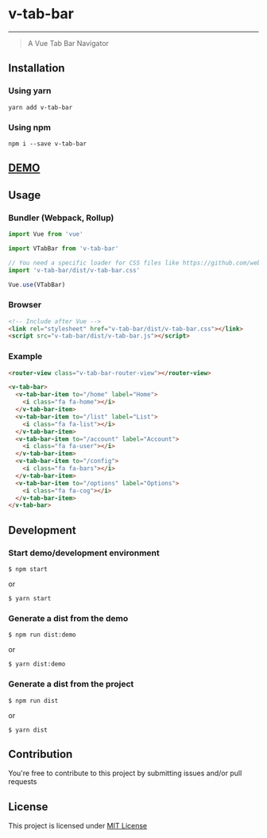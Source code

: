 # v-tab-bar
---

> A Vue Tab Bar Navigator

## Installation

### Using yarn

`yarn add v-tab-bar`

### Using npm

`npm i --save v-tab-bar`

## [DEMO](http://paliari.github.io/v-tab-bar)

## Usage

### Bundler (Webpack, Rollup)

```js
import Vue from 'vue'

import VTabBar from 'v-tab-bar'

// You need a specific loader for CSS files like https://github.com/webpack/css-loader
import 'v-tab-bar/dist/v-tab-bar.css'

Vue.use(VTabBar)
```

### Browser

```html
<!-- Include after Vue -->
<link rel="stylesheet" href="v-tab-bar/dist/v-tab-bar.css"></link>
<script src="v-tab-bar/dist/v-tab-bar.js"></script>
```

### Example

```html
<router-view class="v-tab-bar-router-view"></router-view>

<v-tab-bar>
  <v-tab-bar-item to="/home" label="Home">
    <i class="fa fa-home"></i>
  </v-tab-bar-item>
  <v-tab-bar-item to="/list" label="List">
    <i class="fa fa-list"></i>
  </v-tab-bar-item>
  <v-tab-bar-item to="/account" label="Account">
    <i class="fa fa-user"></i>
  </v-tab-bar-item>
  <v-tab-bar-item to="/config">
    <i class="fa fa-bars"></i>
  </v-tab-bar-item>
  <v-tab-bar-item to="/options" label="Options">
    <i class="fa fa-cog"></i>
  </v-tab-bar-item>
</v-tab-bar>
```

## Development

### Start demo/development environment

    $ npm start

or

    $ yarn start

### Generate a dist from the demo

    $ npm run dist:demo

or

    $ yarn dist:demo

### Generate a dist from the project

    $ npm run dist

or

    $ yarn dist

## Contribution

You're free to contribute to this project by submitting issues and/or pull requests

## License

This project is licensed under [MIT License](http://en.wikipedia.org/wiki/MIT_License)
